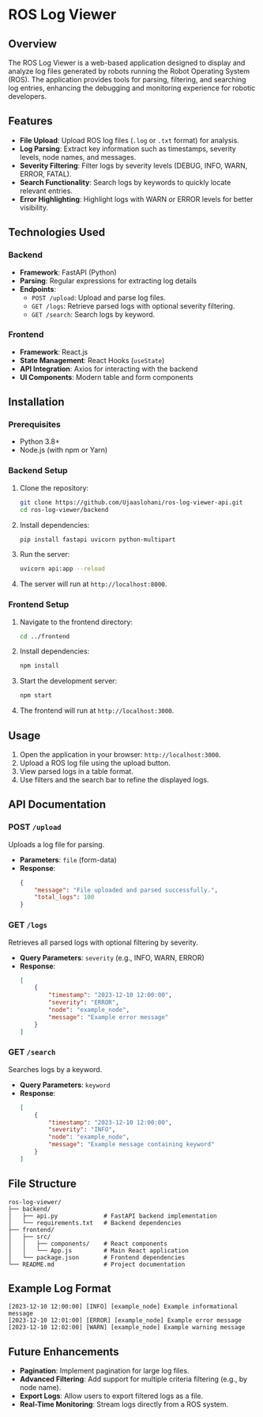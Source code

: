 # ROS Log Viewer

## Overview
The ROS Log Viewer is a web-based application designed to display and analyze log files generated by robots running the Robot Operating System (ROS). The application provides tools for parsing, filtering, and searching log entries, enhancing the debugging and monitoring experience for robotic developers.

## Features
- **File Upload**: Upload ROS log files (`.log` or `.txt` format) for analysis.
- **Log Parsing**: Extract key information such as timestamps, severity levels, node names, and messages.
- **Severity Filtering**: Filter logs by severity levels (DEBUG, INFO, WARN, ERROR, FATAL).
- **Search Functionality**: Search logs by keywords to quickly locate relevant entries.
- **Error Highlighting**: Highlight logs with WARN or ERROR levels for better visibility.

## Technologies Used
### Backend
- **Framework**: FastAPI (Python)
- **Parsing**: Regular expressions for extracting log details
- **Endpoints**:
  - `POST /upload`: Upload and parse log files.
  - `GET /logs`: Retrieve parsed logs with optional severity filtering.
  - `GET /search`: Search logs by keyword.

### Frontend
- **Framework**: React.js
- **State Management**: React Hooks (`useState`)
- **API Integration**: Axios for interacting with the backend
- **UI Components**: Modern table and form components

## Installation

### Prerequisites
- Python 3.8+
- Node.js (with npm or Yarn)

### Backend Setup
1. Clone the repository:
   ```bash
   git clone https://github.com/Ujaaslohani/ros-log-viewer-api.git
   cd ros-log-viewer/backend
   ```
2. Install dependencies:
   ```bash
   pip install fastapi uvicorn python-multipart
   ```
3. Run the server:
   ```bash
   uvicorn api:app --reload
   ```
4. The server will run at `http://localhost:8000`.

### Frontend Setup
1. Navigate to the frontend directory:
   ```bash
   cd ../frontend
   ```
2. Install dependencies:
   ```bash
   npm install
   ```
3. Start the development server:
   ```bash
   npm start
   ```
4. The frontend will run at `http://localhost:3000`.

## Usage
1. Open the application in your browser: `http://localhost:3000`.
2. Upload a ROS log file using the upload button.
3. View parsed logs in a table format.
4. Use filters and the search bar to refine the displayed logs.

## API Documentation
### POST `/upload`
Uploads a log file for parsing.
- **Parameters**: `file` (form-data)
- **Response**:
  ```json
  {
      "message": "File uploaded and parsed successfully.",
      "total_logs": 100
  }
  ```

### GET `/logs`
Retrieves all parsed logs with optional filtering by severity.
- **Query Parameters**: `severity` (e.g., INFO, WARN, ERROR)
- **Response**:
  ```json
  [
      {
          "timestamp": "2023-12-10 12:00:00",
          "severity": "ERROR",
          "node": "example_node",
          "message": "Example error message"
      }
  ]
  ```

### GET `/search`
Searches logs by a keyword.
- **Query Parameters**: `keyword`
- **Response**:
  ```json
  [
      {
          "timestamp": "2023-12-10 12:00:00",
          "severity": "INFO",
          "node": "example_node",
          "message": "Example message containing keyword"
      }
  ]
  ```

## File Structure
```
ros-log-viewer/
├── backend/
│   ├── api.py             # FastAPI backend implementation
│   └── requirements.txt   # Backend dependencies
├── frontend/
│   ├── src/
│   │   ├── components/    # React components
│   │   └── App.js         # Main React application
│   └── package.json       # Frontend dependencies
└── README.md              # Project documentation
```

## Example Log Format
```
[2023-12-10 12:00:00] [INFO] [example_node] Example informational message
[2023-12-10 12:01:00] [ERROR] [example_node] Example error message
[2023-12-10 12:02:00] [WARN] [example_node] Example warning message
```

## Future Enhancements
- **Pagination**: Implement pagination for large log files.
- **Advanced Filtering**: Add support for multiple criteria filtering (e.g., by node name).
- **Export Logs**: Allow users to export filtered logs as a file.
- **Real-Time Monitoring**: Stream logs directly from a ROS system.



